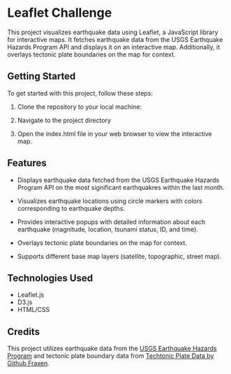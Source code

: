 # Leaflet Challenge

This project visualizes earthquake data using Leaflet, a JavaScript library for interactive maps. It fetches earthquake data from the USGS Earthquake Hazards Program API and displays it on an interactive map. Additionally, it overlays tectonic plate boundaries on the map for context.

## Getting Started
To get started with this project, follow these steps:

1. Clone the repository to your local machine:

2. Navigate to the project directory

3. Open the index.html file in your web browser to view the interactive map.

## Features

- Displays earthquake data fetched from the USGS Earthquake Hazards Program API on the most significant earthquakres within the last month.

- Visualizes earthquake locations using circle markers with colors corresponding to earthquake depths.

- Provides interactive popups with detailed information about each earthquake (magnitude, location, tsunami status, ID, and time).

- Overlays tectonic plate boundaries on the map for context.

- Supports different base map layers (satellite, topographic, street map).

## Technologies Used

- Leaflet.js
- D3.js
- HTML/CSS
  
## Credits

This project utilizes earthquake data from the [USGS Earthquake Hazards Program](https://www.usgs.gov/programs/earthquake-hazards) and tectonic plate boundary data from [Techtonic Plate Data by Github Fraxen](https://github.com/fraxen/tectonicplates).
